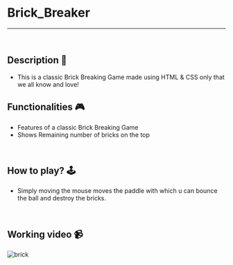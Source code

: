 # **Brick_Breaker** 

---

<br>

## **Description 📃**
- This is a classic Brick Breaking Game made using HTML & CSS only that we all know and love!

## **Functionalities 🎮**
- Features of a classic Brick Breaking Game
- Shows Remaining number of bricks on the top
<br>

## **How to play? 🕹️**
- Simply moving the mouse moves the paddle with which u can bounce the ball and destroy the bricks.

<br>

## **Working video 📹**
![brick](https://github.com/5h0ov/frontend-mini-challenges/assets/83227649/d7a4ef3e-6036-4ce2-b78a-dd5b352a69df)

<br>

